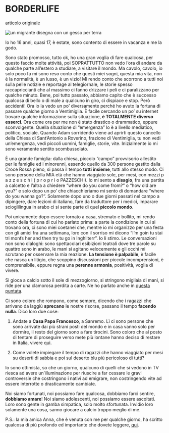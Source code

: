 # BORDERLIFE
[articolo originale](https://www.xplosionmind.tk/post/borderlife)


![un migrante disegna con un gesso per terra](:/3c6d399ff7994d2aa8f95d839ac12a18)


Io ho 16 anni, quasi 17, è estate, sono contento di essere in vacanza e me la godo.

Sono stato promosso, tutto ok, ho una gran voglia di fare qualcosa, per questo faccio molte attività, poi SOPRATTUTTO non vedo l’ora di andare da qualche parte all’estero a studiare, a visitare il mondo. Ma cavolo, cavolo, io solo poco fa mi sono reso conto che questi miei sogni, questa mia vita, non è la normalità, è un lusso, è un vizio! Mi rendo conto che scorrono a tutti noi sulla pelle notizie e reportage al telegiornale, le storie spesso raccapriccianti che al massimo ci fanno drizzare i peli e ci paralizzano per qualche minuto. Bene, poi tutto passato, abbiamo capito che è successo qualcosa di bello o di male a qualcuno in giro, ci dispiace e stop. Però accidenti! Ora io la vedo un po’ diversamente perché ho avuto la fortuna di passare qualche giorno a Ventimiglia. È facile cercando un po’ su internet trovare qualche informazione sulla situazione, **è TOTALMENTE diverso esserci**. Ora come ora per me non è stato drastico o drammatico, eppure sconvolgente. Quella situazione di “emergenza” lo è a livello mediatico, politico, sociale. Quando Adam sorridendo viene ad aprirti questo cancello della Chiesa di Sant’Antonio a Roverino, frazione di Ventimiglia, tu non vedi un’emergenza, vedi piccoli uomini, famiglie, storie, vite. Inizialmente io mi sono veramente sentito scombussolato.

È una grande famiglia: dalla chiesa, piccolo “campo” provvisorio allestito per le famiglie ed i minorenni, essendo quello da 300 persone gestito dalla Croce Rossa pieno, si passa il tempo **tutti insieme**, tutti allo stesso modo. Ci sono persone della MIA età che hanno viaggiato sole, per mesi, con mezzi p a z z e s c h i ( p r o p r i o PAZZESCHI). Io mi sento a **disagio**, fra una partita a calcetto e l’altra a chiedere “where do you come from?” o “how old are you?” e solo dopo un po’ che chiacchieriamo mi sento di domandare “where do you wanna go?”. Solamente dopo uno o due giorni passati nel campo a dipingere, dare lezioni di italiano, fare da traduttore per i medici, imparare scioglilingua in arabo ci si sente parte di quel **piccolo mondo**.

Poi unicamente dopo essere tornato a casa, stremato e bollito, mi rendo conto della fortuna di cui ho parlato prima: a parte la condizione in cui si trovano ora, ci sono miei coetanei che, mentre io mi organizzo per una festa con gli amici fra una settimana, loro con il sorriso mi dicono “I’m goin tu stai tri monfs her and then try tu go in Inghilterr”. Io li stimo. Le conversazioni non sono dialoghi: sono spettacolari esibizioni teatrali dove tre parole su quattro sono in arabo, le mani si agitano velocemente e gli occhi mi scrutano per osservare la mia reazione. **La tensione è palpabile**, è facile che nasca un litigio, che scoppino discussioni per piccole incomprensioni, è comprensibile, eppure regna una **perenne armonia**, positività, voglia di vivere.

Si gioca a calcio sotto il sole di mezzogiorno, si stringono migliaia di mani, si ride per una clamorosa perdita a carte. Ne ho parlato anche in [questa puntata](https://www.spreaker.com/user/ariaimmaginaria/smo-vita-di-confine).

Ci sono coloro che rompono, come sempre, dicendo che i ragazzi che arrivano da laggiù **sprecano** le nostre risorse, passano il tempo **facendo nulla**. Dico loro due cose:

1. Andate a **Casa Papa Francesco**, a Sanremo. Lì ci sono persone che sono arrivate dai più strani posti del mondo e in casa vanno solo per dormire, il resto del giorno sono a fare tirocini. Sono coloro che al posto di tentare di proseguire verso mete più lontane hanno deciso di restare in Italia, vivere qui.

2. Come volete impiegare il tempo di ragazzi che hanno viaggiato per mesi su deserti di sabbia e poi sul deserto blu più pericoloso di tutti?

Io sono ottimista, so che un giorno, qualcuno di quelli che si vedono in TV riesca ad avere un’illuminazione per riuscire a far cessare le gravi controversie che costringono i nativi ad emigrare, non costringendo vite ad essere interrotte o drasticamente cambiate.

Noi siamo fortunati, noi possiamo fare qualcosa, dobbiamo farci sentire, **dobbiamo amare**! Noi siamo adolescenti, noi possiamo essere ascoltati. Loro sono gente in gamba simpatica, solo molto sfortunata. Invidio loro solamente una cosa, sanno giocare a calcio troppo meglio di me.

P.S.: la mia amica Anna, che è venuta con me per qualche giorno, ha scritto qualcosa di più profondo ed importante che dovete leggere, [qui](https://web.archive.org/web/20171008172851/https://www.rivieratime.news/qual-futuro-dellumanita-vive-al-ponte/).
